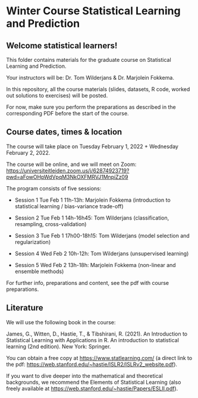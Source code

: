 Winter Course Statistical Learning and Prediction
========================================================

## Welcome statistical learners!

This folder contains materials for the graduate course on Statistical Learning and Prediction.

Your instructors will be: Dr. Tom Wilderjans & Dr. Marjolein Fokkema.

In this repository, all the course materials (slides, datasets, R code, worked out solutions to exercises) will be posted.  

For now, make sure you perform the preparations as described in the corresponding PDF before the start of the course. 


## Course dates, times & location

The course will take place on Tuesday February 1, 2022 + Wednesday February 2, 2022.

The course will be online, and we will meet on Zoom: https://universiteitleiden.zoom.us/j/62874923719?pwd=aFowOHpWdVpqM3NkOXFMRVJ1MnpiZz09

The program consists of five sessions:

- Session 1 Tue Feb 1 11h-13h: Marjolein Fokkema (introduction to statistical learning / bias-variance trade-off)
- Session 2 Tue Feb 1 14h-16h45: Tom Wilderjans (classification, resampling, cross-validation)
- Session 3 Tue Feb 1 17h00-18h15: Tom Wilderjans (model selection and regularization)

- Session 4 Wed Feb 2 10h-12h: Tom Wilderjans (unsupervised learning)
- Session 5 Wed Feb 2 13h-18h: Marjolein Fokkema (non-linear and ensemble methods)

For further info, preparations and content, see the pdf with course preparations.


## Literature

We will use the following book in the course:

James, G., Witten, D., Hastie, T., & Tibshirani, R. (2021). An Introduction to Statistical Learning with Applications in R. An introduction to statistical learning (2nd edition). New York: Springer.

You can obtain a free copy at https://www.statlearning.com/ (a direct link to the pdf: https://web.stanford.edu/~hastie/ISLR2/ISLRv2_website.pdf).

If you want to dive deeper into the mathematical and theoretical backgrounds, we recommend the Elements of Statistical Learning (also freely available at https://web.stanford.edu/~hastie/Papers/ESLII.pdf).
